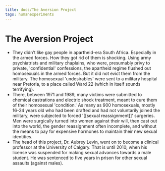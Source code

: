 ```yaml
---
title: docs/The Aversion Project
tags: humanexperiments
---
```


# The Aversion Project

- They didn’t like gay people in apartheid-era South Africa. Especially in the armed forces. How they got rid of them is shocking. Using army psychiatrists and military chaplains, who were, presumably privy to private, 'confidential' confessions, the apartheid regime flushed out homosexuals in the armed forces. But it did not evict them from the military. The homosexual 'undesirables' were sent to a military hospital near Pretoria, to a place called Ward 22 (which in itself sounds terrifying).
- There, between 1971 and 1989, many victims were submitted to chemical castrations and electric shock treatment, meant to cure them of their homosexual 'condition.' As many as 900 homosexuals, mostly 16-24 years old who had been drafted and had not voluntarily joined the military, were subjected to forced '[[sexual reassignment]]' surgeries. Men were surgically turned into women against their will, then cast out into the world, the gender reassignment often incomplete, and without the means to pay for expensive hormones to maintain their new sexual identities.
- The head of this project, Dr. Aubrey Levin, went on to become a clinical professor at the University of Calgary. That is until 2010, when his license was suspended for making sexual advances towards a male student. He was sentenced to five years in prison for other sexual assaults (against males).